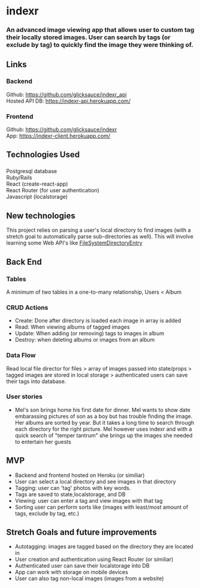 # indexr

### An advanced image viewing app that allows user to custom tag their locally stored images. User can search by tags (or exclude by tag) to quickly find the image they were thinking of.

## Links  
### Backend
Github: https://github.com/glicksauce/indexr_api  
Hosted API DB: https://indexr-api.herokuapp.com/

### Frontend
Github: https://github.com/glicksauce/indexr  
App: https://indexr-client.herokuapp.com/

## Technologies Used

### 
Postgresql database  
Ruby/Rails  
React (create-react-app)  
React Router (for user authentication)  
Javascript (localstorage)  

## New technologies
This project relies on parsing a user's local directory to find images (with a stretch goal to automatically parse sub-directories as well). This will involve learning some Web API's like [FileSystemDirectoryEntry](https://developer.mozilla.org/en-US/docs/Web/API/FileSystemDirectoryEntry/createReader)

## Back End  
### Tables  
A minimum of two tables in a one-to-many relationship, Users < Album

### CRUD Actions
- Create: Done after directory is loaded each image in array is added
- Read: When viewing albums of tagged images
- Update: When adding (or removing) tags to images in album
- Destroy: when deleting albums or images from an album

### Data Flow
Read local file director for files > array of images passed into state/props > tagged images are stored in local storage > authenticated users can save their tags into database.

### User stories
- Mel's son brings home his first date for dinner. Mel wants to show date embarassing pictures of son as a boy but has trouble finding the image. Her albums are sorted by year. But it takes a long time to search through each directory for the right picture. Mel however uses indexr and with a quick search of "temper tantrum" she brings up the images she needed to entertain her guests

## MVP  
- Backend and frontend hosted on Heroku (or similiar)
- User can select a local directory and see images in that directory
- Tagging: user can 'tag' photos with key words. 
- Tags are saved to state,localstorage, and DB
- Viewing: user can enter a tag and view images with that tag
- Sorting user can perform sorts like (images with least/most amount of tags, exclude by tag, etc.)

## Stretch Goals and future improvements
- Autotagging: images are tagged based on the directory they are located in
- User creation and authentication using React Router (or similiar)
- Authenticated user can save their localstorage into DB
- App can work with storage on mobile devices
- User can also tag non-local images (images from a website)
